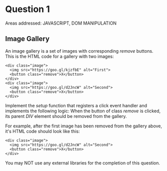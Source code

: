 # Question 1
Areas addressed: JAVASCRIPT, DOM MANIPULATION

## Image Gallery
An image gallery is a set of images with corresponding _remove_ buttons. This is the HTML code for a gallery with two images:

```
<div class="image">
  <img src="https://goo.gl/kjzfbE" alt="First">
  <button class="remove">X</button>
</div>
<div class="image">
  <img src="https://goo.gl/d2JncW" alt="Second">
  <button class="remove">X</button>
</div>
```

Implement the _setup_ function that registers a click event handler and implements the following logic: When the button of class _remove_ is clicked, its parent _DIV_ element should be removed from the gallery.

For example, after the first image has been removed from the gallery above, it's HTML code should look like this:

```
<div class="image">
  <img src="https://goo.gl/d2JncW" alt="Second">
  <button class="remove">X</button>
</div>
```

You may NOT use any external libraries for the completion of this question.